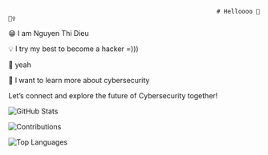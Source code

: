                                                              # Helloooo 👋🙋‍♀️




😁 I am Nguyen Thi Dieu

💡 I try my best to become a hacker =)))

🚀 yeah

🔭 I want to learn more about cybersecurity

Let’s connect and explore the future of Cybersecurity together!


![GitHub Stats](https://github-readme-stats.vercel.app/api?username=zyond26&show_icons=true&theme=dark)

![Contributions](https://github-readme-streak-stats.herokuapp.com/?user=zyond26&theme=dark)

![Top Languages](https://github-readme-stats.vercel.app/api/top-langs/?username=zyond26&layout=compact&theme=dark)
